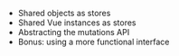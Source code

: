 - Shared objects as stores
- Shared Vue instances as stores
- Abstracting the mutations API
- Bonus: using a more functional interface 
